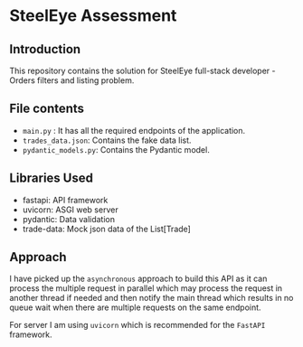 
# SteelEye Assessment




## Introduction
This repository contains the solution for
SteelEye full-stack developer - Orders filters and listing problem.


## File contents
* `main.py` : It has all the required endpoints of the application.
* `trades_data.json`: Contains the fake data list.
* `pydantic_models.py`: Contains the Pydantic model.

## Libraries Used
- fastapi: API framework
- uvicorn: ASGI web server
- pydantic: Data validation
- trade-data: Mock json data of the List[Trade]

## Approach
I have picked up the `asynchronous` approach to build this API as it can process the multiple request in parallel which may process the request in another thread if needed and then notify the main thread which results in no queue wait when there are multiple requests on the same endpoint.

For server I am using `uvicorn` which is recommended for the `FastAPI` framework.
